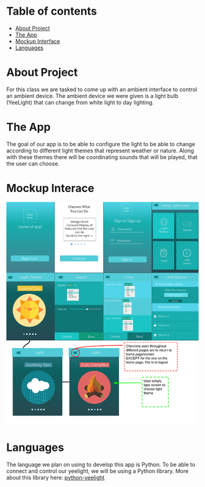 # Table of contents

* [About Project](#about-project)
* [The App](#the-app)
* [Mockup Interface](#mockup-interface)
* [Languages](#languages)

# About Project

For this class we are tasked to come up with an ambient interface to control an ambient device. The ambient device we were given is a light bulb (YeeLight) that can change from white light to day lighting. 

# The App

The goal of our app is to be able to configure the light to be able to change according to different light themes that represent weather or nature. Along with these themes there will be coordinating sounds that will be played, that the user can choose.

# Mockup Interace

![Prototype](images/FinalPrototype.jpg)

# Languages

The language we plan on using to develop this app is Python. To be able to connect and control our yeelight, we will be using a Python library. More about this library here: [python-yeelight](https://github.com/skorokithakis/python-yeelight)
